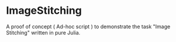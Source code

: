 # ImageStitching
A proof of concept ( Ad-hoc script ) to demonstrate the task "Image Stitching" written in pure Julia.
